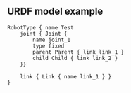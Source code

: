 ## URDF model example

```
RobotType { name Test
	joint { Joint {
		name joint_1
		type fixed
		parent Parent { link link_1 }
		child Child { link link_2 }
	}}

	link { Link { name link_1 } }
}
```